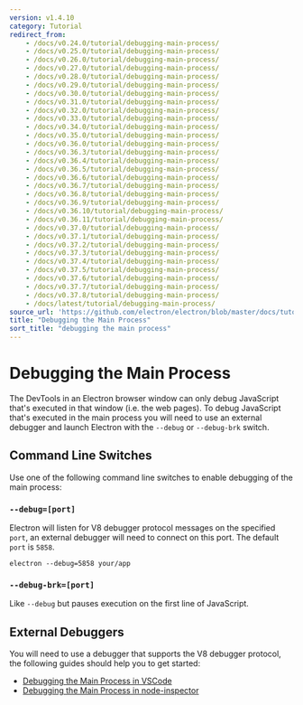 ```yaml
---
version: v1.4.10
category: Tutorial
redirect_from:
    - /docs/v0.24.0/tutorial/debugging-main-process/
    - /docs/v0.25.0/tutorial/debugging-main-process/
    - /docs/v0.26.0/tutorial/debugging-main-process/
    - /docs/v0.27.0/tutorial/debugging-main-process/
    - /docs/v0.28.0/tutorial/debugging-main-process/
    - /docs/v0.29.0/tutorial/debugging-main-process/
    - /docs/v0.30.0/tutorial/debugging-main-process/
    - /docs/v0.31.0/tutorial/debugging-main-process/
    - /docs/v0.32.0/tutorial/debugging-main-process/
    - /docs/v0.33.0/tutorial/debugging-main-process/
    - /docs/v0.34.0/tutorial/debugging-main-process/
    - /docs/v0.35.0/tutorial/debugging-main-process/
    - /docs/v0.36.0/tutorial/debugging-main-process/
    - /docs/v0.36.3/tutorial/debugging-main-process/
    - /docs/v0.36.4/tutorial/debugging-main-process/
    - /docs/v0.36.5/tutorial/debugging-main-process/
    - /docs/v0.36.6/tutorial/debugging-main-process/
    - /docs/v0.36.7/tutorial/debugging-main-process/
    - /docs/v0.36.8/tutorial/debugging-main-process/
    - /docs/v0.36.9/tutorial/debugging-main-process/
    - /docs/v0.36.10/tutorial/debugging-main-process/
    - /docs/v0.36.11/tutorial/debugging-main-process/
    - /docs/v0.37.0/tutorial/debugging-main-process/
    - /docs/v0.37.1/tutorial/debugging-main-process/
    - /docs/v0.37.2/tutorial/debugging-main-process/
    - /docs/v0.37.3/tutorial/debugging-main-process/
    - /docs/v0.37.4/tutorial/debugging-main-process/
    - /docs/v0.37.5/tutorial/debugging-main-process/
    - /docs/v0.37.6/tutorial/debugging-main-process/
    - /docs/v0.37.7/tutorial/debugging-main-process/
    - /docs/v0.37.8/tutorial/debugging-main-process/
    - /docs/latest/tutorial/debugging-main-process/
source_url: 'https://github.com/electron/electron/blob/master/docs/tutorial/debugging-main-process.md'
title: "Debugging the Main Process"
sort_title: "debugging the main process"
---
```


# Debugging the Main Process

The DevTools in an Electron browser window can only debug JavaScript that's
executed in that window (i.e. the web pages). To debug JavaScript that's
executed in the main process you will need to use an external debugger and
launch Electron with the `--debug` or `--debug-brk` switch.

## Command Line Switches

Use one of the following command line switches to enable debugging of the main
process:

### `--debug=[port]`

Electron will listen for V8 debugger protocol messages on the specified `port`,
an external debugger will need to connect on this port. The default `port` is
`5858`.

```shell
electron --debug=5858 your/app
```

### `--debug-brk=[port]`

Like `--debug` but pauses execution on the first line of JavaScript.

## External Debuggers

You will need to use a debugger that supports the V8 debugger protocol,
the following guides should help you to get started:

- [Debugging the Main Process in VSCode](http://electron.atom.io/docs/tutorial/debugging-main-process-vscode)
- [Debugging the Main Process in node-inspector](http://electron.atom.io/docs/tutorial/debugging-main-process-node-inspector)
